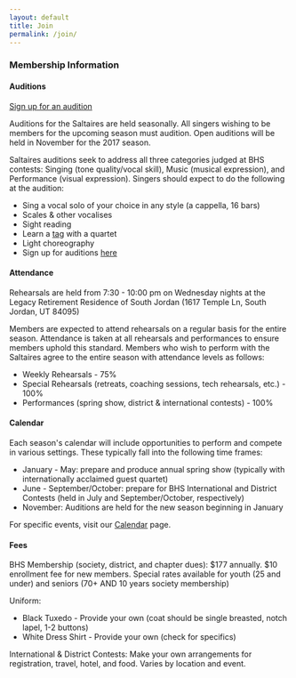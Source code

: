 ```yaml
---
layout: default
title: Join
permalink: /join/
---
```


### Membership Information

#### Auditions

<a href="http://www.signupgenius.com/go/30E084FA5AA2CA2FD0-saltaires" class="btn btn-primary">Sign up for an audition</a>

Auditions for the Saltaires are held seasonally. All singers wishing to be members for the upcoming season must audition. Open auditions will be held in November for the 2017 season.

Saltaires auditions seek to address all three categories judged at BHS contests: Singing (tone quality/vocal skill), Music (musical expression), and Performance (visual expression).  Singers should expect to do the following at the audition:

* Sing a vocal solo of your choice in any style (a cappella, 16 bars)
* Scales & other vocalises
* Sight reading
* Learn a [tag](https://www.barbershoptags.com/) with a quartet
* Light choreography
* Sign up for auditions [here](http://www.signupgenius.com/go/30E084FA5AA2CA2FD0-saltaires)

#### Attendance

Rehearsals are held from 7:30 - 10:00 pm on Wednesday nights at the Legacy Retirement Residence of South Jordan (1617 Temple Ln, South Jordan, UT 84095)

Members are expected to attend rehearsals on a regular basis for the entire season. Attendance is taken at all rehearsals and performances to ensure members uphold this standard. Members who wish to perform with the Saltaires agree to the entire season with attendance levels as follows:

* Weekly Rehearsals - 75%
* Special Rehearsals (retreats, coaching sessions, tech rehearsals, etc.) - 100%
* Performances (spring show, district & international contests) - 100%

#### Calendar

Each season's calendar will include opportunities to perform and compete in various settings. These typically fall into the following time frames:

* January - May: prepare and produce annual spring show (typically with internationally acclaimed guest quartet)
* June - September/October: prepare for BHS International and District Contests (held in July and September/October, respectively)
* November: Auditions are held for the new season beginning in January

For specific events, visit our [Calendar](/calendar) page.

#### Fees

BHS Membership (society, district, and chapter dues): $177 annually. $10 enrollment fee for new members. Special rates available for youth (25 and under) and seniors (70+ AND 10 years society membership)

Uniform:

* Black Tuxedo - Provide your own (coat should be single breasted, notch lapel, 1-2 buttons)
* White Dress Shirt - Provide your own (check for specifics)

International & District Contests: Make your own arrangements for registration, travel, hotel, and food. Varies by location and event.

